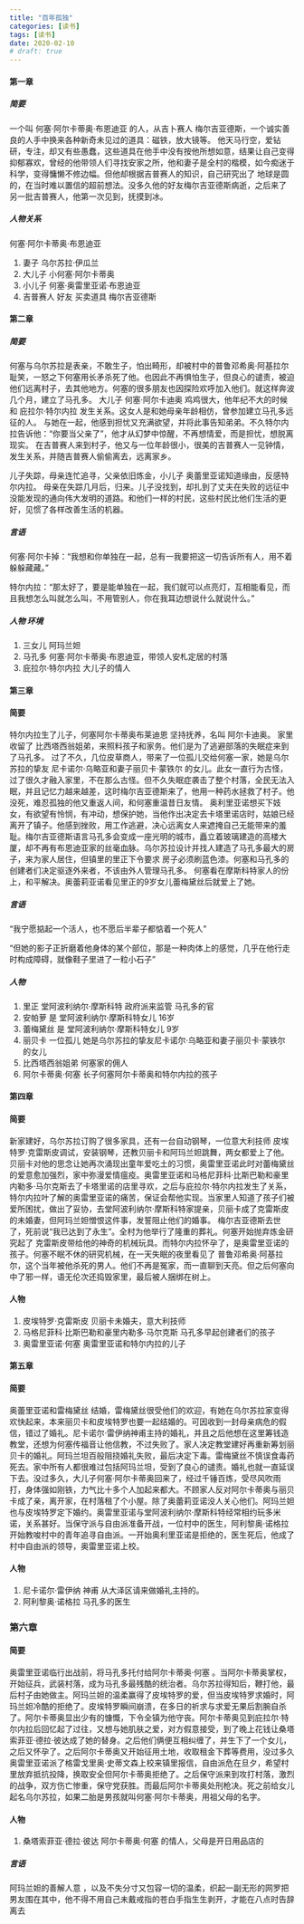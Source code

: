 ```yaml
---
title: "百年孤独"
categories: [读书]
tags: [读书]
date: 2020-02-10
# draft: true
---
```


#### 第一章
##### 简要
一个叫 何塞·阿尔卡蒂奥·布恩迪亚 的人，从吉卜赛人 梅尔吉亚德斯，一个诚实善良的人手中换来各种新奇未见过的道具：磁铁，放大镜等。 他天马行空，爱钻研，专注，却又有些愚蠢，这些道具在他手中没有按他所想如意，结果让自己变得抑郁寡欢，曾经的他带领人们寻找安家之所，他和妻子是全村的楷模，如今痴迷于科学，变得慵懒不修边幅。但他却根据吉普赛人的知识，自己研究出了 地球是圆的，在当时难以置信的超前想法。没多久他的好友梅尔吉亚德斯病逝，之后来了 另一批吉普赛人，他第一次见到，抚摸到冰。

##### 人物关系
何塞·阿尔卡蒂奥·布恩迪亚
1. 妻子 乌尔苏拉·伊瓜兰
2. 大儿子 小何塞·阿尔卡蒂奥
3. 小儿子 何塞·奥雷里亚诺·布恩迪亚
4. 吉普赛人 好友 买卖道具  梅尔吉亚德斯


#### 第二章
##### 简要
何塞与乌尔苏拉是表亲，不敢生子，怕出畸形，却被村中的普鲁邓希奥·阿基拉尔耻笑，一怒之下何塞用长矛杀死了他。也因此不再惧怕生子，但良心的谴责，被迫他们远离村子，去其他地方。何塞的很多朋友也因探险欢呼加入他们。就这样奔波几个月，建立了马孔多。
大儿子 何塞·阿尔卡迪奥 鸡鸡很大，他年纪不大的时候和 庇拉尔·特尔内拉 发生关系。这女人是和她母亲年龄相仿，曾参加建立马孔多远征的人。
与她在一起，他感到担忧又充满欲望，并将此事告知弟弟。不久特尔内拉告诉他：“你要当父亲了”，他才从幻梦中惊醒，不再想情爱，而是担忧，想脱离现实。
在吉普赛人来到村子，他又与一位年龄很小，很美的吉普赛人一见钟情，发生关系，并随吉普赛人偷偷离去，远离家乡。

儿子失踪，母亲连忙追寻，父亲依旧炼金，小儿子 奥蕾里亚诺知道缘由，反感特尔内拉。 母亲在失踪几月后，归来。儿子没找到，却扎到了丈夫在失败的远征中没能发现的通向伟大发明的道路。和他们一样的村民，这些村民比他们生活的更好，见惯了各样改善生活的机器。

##### 言语
何塞·阿尔卡掉：“我想和你单独在一起，总有一我要把这一切告诉所有人，用不着躲躲藏藏。”

特尔内拉：“那太好了，要是能单独在一起，我们就可以点亮灯，互相能看见，而且我想怎么叫就怎么叫，不用管别人，你在我耳边想说什么就说什么。”

##### 人物 环境
1. 三女儿 阿玛兰妲
2. 马孔多 何塞·阿尔卡蒂奥·布恩迪亚，带领人安札定居的村落
3. 庇拉尔·特尔内拉 大儿子的情人

#### 第三章
#### 简要
特尔内拉生了儿子，何塞阿尔卡蒂奥布莱迪恩 坚持抚养，名叫 阿尔卡迪奥。 家里收留了 比西塔西翁姐弟，来照料孩子和家务。他们是为了逃避部落的失眠症来到了马孔多。
过了不久，几位皮草商人，带来了一位孤儿交给何塞一家，她是乌尔苏拉的挚友
尼卡诺尔·乌略亚和妻子丽贝卡·蒙铁尔 的女儿。此女一直行为古怪，过了很久才融入家里，不在那么古怪。但不久失眠症袭击了整个村落，全民无法入眠，并且记忆力越来越差，这时梅尔吉亚德斯来了，他用一种药水拯救了村子。他没死，难忍孤独的他又重返人间，和何塞重温昔日友情。
奥利里亚诺想买下妓女，有欲望有怜悯，有冲动，想保护她，当他作出决定去卡塔里诺店时，姑娘已经离开了镇子。他感到挫败，用工作逃避，决心远离女人来遮掩自己无能带来的羞耻。梅尔吉亚德斯语言马孔多会变成一座光明的城市，矗立着玻璃建造的高楼大厦，却不再有布恩迪亚家的丝毫血脉。乌尔苏拉设计并找人建造了马孔多最大的房子，来为家人居住，但镇里的里正下令要求 房子必须刷蓝色漆。何塞和马孔多的创建者们决定驱逐外来者，不该由外人管理马孔多。
何塞看在摩斯科特家人的份上，和平解决。奥蕾莉亚诺看见里正的9岁女儿蕾梅黛丝后就爱上了她。

##### 言语
“我宁愿掂起一个活人，也不愿后半辈子都惦着一个死人”

“但她的影子正折磨着他身体的某个部位，那是一种肉体上的感觉，几乎在他行走时构成障碍，就像鞋子里进了一粒小石子”

##### 人物
1. 里正 堂阿波利纳尔·摩斯科特 政府派来监管 马孔多的官
2. 安帕萝 是 堂阿波利纳尔·摩斯科特女儿 16岁
3. 蕾梅黛丝 是 堂阿波利纳尔·摩斯科特女儿 9岁
4. 丽贝卡 一位孤儿 她是乌尔苏拉的挚友尼卡诺尔·乌略亚和妻子丽贝卡·蒙铁尔 的女儿
5. 比西塔西翁姐弟 何塞家的佣人
6. 阿尔卡蒂奥·何塞 长子何塞阿尔卡蒂奥和特尔内拉的孩子


#### 第四章
#### 简要
新家建好，乌尔苏拉订购了很多家具，还有一台自动钢琴，一位意大利技师 皮埃特罗·克雷斯皮调试，安装钢琴，还教贝丽卡和阿玛兰妲跳舞，两女都爱上了他。贝丽卡对他的思念让她再次涌现出童年爱吃土的习惯，奥雷里亚诺此时对蕾梅黛丝的爱意愈加强烈，家中弥漫爱情瘟疫。奥雷里亚诺和马格尼菲科·比斯巴勒和豪里内勒多·马尔克斯去了卡塔里诺的店里寻欢，之后与庇拉尔·特尔内拉发生了关系，特尔内拉叶了解的奥雷里亚诺的痛苦，保证会帮他实现。当家里人知道了孩子们被爱所困扰，做出了妥协，去堂阿波利纳尔·摩斯科特家提亲，贝丽卡成了克雷斯皮的未婚妻，但阿玛兰妲憎恨这件事，发誓阻止他们的婚事。
梅尔吉亚德斯去世了，死前说“我已达到了永生”。全村为他举行了隆重的葬礼。何塞开始抛弃炼金研究起了 克雷斯皮带给他的神奇的机械玩具。而特尔内拉怀孕了，是奥雷里亚诺的孩子。何塞不眠不休的研究机械，在一天失眠的夜里看见了 普鲁邓希奥·阿基拉尔，这个当年被他杀死的男人。他们不再是冤家，而一直聊到天亮。但之后何塞向中了邪一样，语无伦次还捣毁家里，最后被人捆绑在树上。

#### 人物
1. 皮埃特罗·克雷斯皮 贝丽卡未婚夫，意大利技师
2. 马格尼菲科·比斯巴勒和豪里内勒多·马尔克斯 马孔多早起创建者们的孩子
3. 奥雷里亚诺·何塞 奥雷里亚诺和特尔内拉的儿子


#### 第五章
#### 简要
奥蕾里亚诺和雷梅黛丝 结婚，雷梅黛丝很受他们的欢迎，有她在乌尔苏拉家变得欢快起来，本来丽贝卡和皮埃特罗也要一起结婚的。可因收到一封母亲病危的假信，错过了婚礼。尼卡诺尔·雷伊纳神甫主持的婚礼，并且之后他想在这里筹钱造教堂，还想为何塞传福音让他信教，不过失败了。家人决定教堂建好再重新筹划丽贝卡的婚礼。阿玛兰坦百般阻挠婚礼失败，最后决定下毒。雷梅黛丝不慎误食毒药死去。家中所有人都很难过包括阿玛兰坦，受到了良心的谴责。婚礼也就一直延误下去。没过多久，大儿子何塞·阿尔卡蒂奥回来了，经过千锤百炼，受尽风吹雨打，身体强如刚铁，力气比十多个人加起来都大。不顾家人反对阿尔卡蒂奥与丽贝卡成了亲，离开家，在村落租了个小屋。除了奥蕾莉亚诺没人关心他们。阿玛兰妲也与皮埃特罗定下婚约。奥雷里亚诺与堂阿波利纳尔·摩斯科特经常相约玩多米诺，关系甚好。当保守派与自由派准备开战，一位村中的医生，阿利黎奥·诺格拉开始教唆村中的青年追寻自由派。一开始奥利里亚诺是拒绝的，医生死后，他成了村中自由派的领导，奥雷里亚诺上校。 

#### 人物
1. 尼卡诺尔·雷伊纳 神甫 从大泽区请来做婚礼主持的。
2. 阿利黎奥·诺格拉 马孔多的医生


### 第六章
#### 简要
奥雷里亚诺临行出战前，将马孔多托付给阿尔卡蒂奥·何塞 。当阿尔卡蒂奥掌权，开始征兵，武装村落，成为马孔多最残酷的统治者。乌尔苏拉得知后，鞭打他，最后村子由她做主。阿玛兰妲的温柔赢得了皮埃特罗的爱，但当皮埃特罗求婚时，阿玛兰妲冷酷的拒绝了。皮埃特罗瞬间崩溃，在多日的祈求与求爱无果后割腕自杀了。阿尔卡蒂奥显出少有的慷慨，下令全镇为他守丧。阿尔卡蒂奥见到庇拉尔·特尔内拉后回忆起了过往，又想与她肌肤之爱，对方假意接受，到了晚上花钱让桑塔索菲亚·德拉·彼达成了她的替身。之后他们俩便互相纠缠了，并生下了一个女儿，之后又怀孕了。之后阿尔卡蒂奥又开始征用土地，收取租金下葬等费用，没过多久奥雷里亚诺派了格雷戈里奥·史蒂文森上校来镇里报信，自由派危在旦夕，希望村里放弃抵抗投降，换取安全但阿尔卡蒂奥拒绝了。之后保守派来到攻打村落，激烈的战争，双方伤亡惨重，保守党获胜。而最后阿尔卡蒂奥处刑枪决。死之前给女儿起名乌尔苏拉，如果二胎是男孩就叫何塞·阿尔卡蒂奥，用祖父母的名字。
#### 人物
1. 桑塔索菲亚·德拉·彼达 阿尔卡蒂奥·何塞 的情人，父母是开日用品店的

##### 言语
阿玛兰妲的善解人意 ，以及不失分寸又包容一切的温柔，织起一副无形的网罗把男友围在其中，他不得不用自己未戴戒指的苍白手指生生剥开，才能在八点时告辞离去
